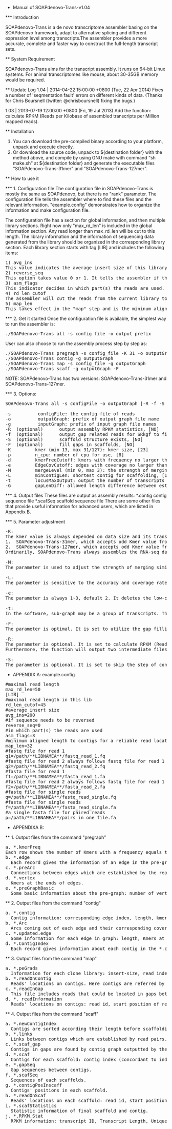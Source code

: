 * Manual of SOAPdenovo-Trans-v1.04

*** Introduction

SOAPdenovo-Trans is a de novo transcriptome assembler basing on the SOAPdenovo framework, adapt to alternative splicing and different expression level among transcripts.The assembler provides a more accurate, complete and faster way to construct the full-length transcript sets.

** System Requirement

SOAPdenovo-Trans aims for the transcript assembly. It runs on 64-bit Linux systems. For animal transcriptomes like mouse, about 30-35GB memory would be required.

** Update Log
1.04 | 2014-04-22 15:00:00 +0800 (Tue, 22 Apr 2014)
Fixes a number of 'seqmentation fault' errors on different kinds of data.
(Thanks for Chris Boursnell (twitter: @chrisboursnell) fixing the bugs.)

1.03 | 2013-07-19 12:00:00 +0800 (Fri, 19 Jul 2013)
Add the function: calculate RPKM (Reads per Kilobase of assembled transcripts per Million mapped reads).

** Installation

1. You can download the pre-compiled binary according to your platform, unpack and execute directly.
2. Or download the source code, unpack to ${destination folder} with the method above, and compile by using GNU make with command "sh make.sh" at ${destination folder} and generate the executable files "SOAPdenovo-Trans-31mer" and "SOAPdenovo-Trans-127mer".

** How to use it

*** 1. Configuration file
The configuration file in SOAPdenovo-Trans is mostly the same as SOAPdenovo, but there is no "rank" parameter. The configuration file tells the assembler where to find these files and the relevant information. "example.config" demonstrates how to organize the information and make configuration file.

The configuration file has a section for global information, and then multiple library sections. Right now only "max_rd_len" is included in the global information section. Any read longer than max_rd_len will be cut to this length. The library information and the information of sequencing data generated from the library should be organized in the corresponding library section. Each library section starts with tag [LIB] and includes the following items:
<pre>
1) avg_ins
This value indicates the average insert size of this library or the peak value position in the insert size distribution figure.
2) reverse_seq
This option takes value 0 or 1. It tells the assembler if the read sequences need to be complementarily reversed. Illumima GA produces two types of paired-end libraries: a) forward-reverse, generated from fragmented DNA ends with typical insert size less than 500 bp; b) reverse-forward, generated from circularizing libraries with typical insert size greater than 2 Kb. The parameter "reverse_seq" should be set to indicate this: 0, forward-reverse; 1, reverse-forward.
3) asm_flags
This indicator decides in which part(s) the reads are used. It takes value 1(only contig assembly), 2 (only scaffold assembly), 3(both contig and scaffold assembly).
4) rd_len_cutof
The assembler will cut the reads from the current library to this length.
5) map_len
This takes effect in the "map" step and is the mininum alignment length between a read and a contig required for a reliable read location. The minimum length for paired-end reads and mate-pair reads is 32 and 35 respectively. The assembler accepts read file in three kinds of formats: FASTA, FASTQ and BAM. Mate-pair relationship could be indicated in two ways: two sequence files with reads in the same order belonging to a pair, or two adjacent reads in a single file (FASTA only) are belonging to a pair. In the configuration file single end files are indicated by "f=/path/filename" or "q=/path/filename" for fasta or fastq formats separately. Paired reads in two fasta sequence files are indicated by "f1=" and "f2=". While paired reads in two fastq sequences files are indicated by "q1=" and "q2=". Paired reads in a single fasta sequence file is indicated by "p=" item. Reads in bam sequence files is indicated by "b=". All the above items in each library section are optional. The assembler assigns default values for most of them. If you are not sure how to set a parameter, you can remove it from your configuration file.
</pre>

*** 2. Get it started
Once the configuration file is available, the simplest way to run the assembler is:
<pre>
./SOAPdenovo-Trans all -s config_file -o output_prefix
</pre>

User can also choose to run the assembly process step by step as:
<pre>
./SOAPdenovo-Trans pregraph -s config_file -K 31 -o outputGraph 
./SOAPdenovo-Trans contig -g outputGraph
./SOAPdenovo-Trans map -s config_file -g outputGraph
./SOAPdenovo-Trans scaff -g outputGraph -F
</pre>

NOTE: SOAPdenovo-Trans has two versions: SOAPdenovo-Trans-31mer and SOAPdenovo-Trans-127mer.

*** 3. Options:
<pre>
SOAPdenovo-Trans all -s configFile -o outputGraph [-R -f -S -F] [-K kmer -p n_cpu -d kmerFreqCutoff -e EdgeCovCutoff -M mergeLevel -L minContigLen -t locusMaxOutput -G gapLenDiff] 

-s	<string>		configFile: the config file of reads
-o	<string>		outputGraph: prefix of output graph file name
-g	<string>		inputGraph: prefix of input graph file names
-R	(optional)		output assembly RPKM statistics, [NO]
-f	(optional)		output gap related reads for SRkgf to fill gap, [NO]
-S	(optional)		scaffold structure exists, [NO]
-F	(optional)		fill gaps in scaffolds, [NO]
-K	<int>		kmer (min 13, max 31/127): kmer size, [23]
-p	<int>		n_cpu: number of cpu for use, [8]
-d	<int>		kmerFreqCutoff: kmers with frequency no larger than KmerFreqCutoff will be deleted, [0]
-e	<int>		EdgeCovCutoff: edges with coverage no larger than EdgeCovCutoff will be deleted, [2]
-M	<int>		mergeLevel (min 0, max 3): the strength of merging similar sequences during contiging, [1]
-L	<int>		minContigLen: shortest contig for scaffolding, [100]
-t	<int>		locusMaxOutput: output the number of transcripts no more than locusMaxOutput in one locus, [5]
-G	<int>		gapLenDiff: allowed length difference between estimated and filled gap, [50]
</pre>

*** 4. Output files
These files are output as assembly results:
*.contig contig sequence file
*.scafSeq scaffold sequence file
There are some other files that provide useful information for advanced users, which are listed in Appendix B.

*** 5. Parameter adjustment
<pre>
-K:	
The kmer value is always depended on data size and its transcript features. At the current stage, SOAPdenovo-Trans has two versions: 
1.	SOAPdenovo-Trans-31mer, which accepts odd Kmer value from 13 to 31,
2.	SOAPdenovo-Trans-127mer, which accepts odd Kmer value from 13 to 127.
Ordinarily, SOAPdenovo-Trans always assembles the RNA-seq data by small kmer (~35-mer) as some of the transcripts are in low expression level.

-M:
The parameter is used to adjust the strength of merging similar sequences (bubble structure in the de Bruijn Graph). The similar sequences may be caused by sequencing error, repeat sequence, paralogs and heterozygosis.

-L:
The parameter is sensitive to the accuracy and coverage rate of the assemble result. The larger value we set, the higher the accuracy and lower coverage result we get. For example in the Mouse data assembly, the accuracy and coverage rate are 56.05% and 99.03% respectively when "-L" is set to 50. The accuracy and coverage rate are 88.20% and 98.22% respectively when the value is 150. The accuracy is increased by 32.15%. However, the coverage rate is decreased by only 0.79%.

-e:
The parameter is always 1~3, default 2. It deletes the low-coverage edge.

-t:
In the software, sub-graph may be a group of transcripts. The parameter is to set the upper limit of the transcripts output from each sub-graph. 5 is the experiential value. If the complexity of transcriptome is high, increase it. If the user needs higher true positive, decrease it.

-F:
The parameter is optimal. It is set to utilize the gap filling step in SOAPdenovo-Trans. The user can use other gap-filling softwares instead.

-R:
The parameter is optional. It is set to calculate RPKM (Reads per Kilobase of assembled transcripts per Million mapped reads). Note that the RPKM is calculated by unique reads base on Kmer mapping. The information could be found from the file "*.RPKM.Stat". 
Furthermore, the function will output two intermediate files: *. readInformation and *.scafStatistics. They record the information about the reads' locations on contigs and scaffolds.

-S:
The parameter is optional. It is set to skip the step of constructing the scaffold and fill gap directly. It is used to try new methods of gap filling for developers. Or, if users have assembled the data with (or without) gap filling, they can get the assemblies rapidly without (or with) gap filling on the premise of keeping all the output files after scaffolding.
</pre>

* APPENDIX A: 	example.config 

<pre>
#maximal read length
max_rd_len=50
[LIB]
#maximal read length in this lib
rd_len_cutof=45
#average insert size
avg_ins=200
#if sequence needs to be reversed 
reverse_seq=0
#in which part(s) the reads are used
asm_flags=3
#minimum aligned length to contigs for a reliable read location (at least 32 for short insert size)
map_len=32
#fastq file for read 1 
q1=/path/**LIBNAMEA**/fastq_read_1.fq
#fastq file for read 2 always follows fastq file for read 1
q2=/path/**LIBNAMEA**/fastq_read_2.fq
#fasta file for read 1 
f1=/path/**LIBNAMEA**/fasta_read_1.fa
#fastq file for read 2 always follows fastq file for read 1
f2=/path/**LIBNAMEA**/fasta_read_2.fa
#fastq file for single reads
q=/path/**LIBNAMEA**/fastq_read_single.fq
#fasta file for single reads
f=/path/**LIBNAMEA**/fasta_read_single.fa
#a single fasta file for paired reads
p=/path/**LIBNAMEA**/pairs_in_one_file.fa
</pre>

* APPENDIXA B:

** 1. Output files from the command "pregraph"
<pre>
a. *.kmerFreq
Each row shows the number of Kmers with a frequency equals the row number. Note that those peaks of frequencies which are the integral multiple of 63 are due to the data structure.
b. *.edge
  Each record gives the information of an edge in the pre-graph: length, Kmers on both ends, average kmer coverage, whether it's reverse-complementarily identical and the sequence.
c. *.preArc
  Connections between edges which are established by the read paths.
d. *.vertex
  Kmers at the ends of edges.
e. *.preGraphBasic
  Some basic information about the pre-graph: number of vertex, K value, number of edges, maximum read length etc.
</pre>

** 2. Output files from the command "contig"
<pre>
a. *.contig
  Contig information: corresponding edge index, length, kmer coverage, whether it's tip and the sequence. Either a contig or its reverse complementary counterpart is included. Each reverse complementary contig index is indicated in the *.ContigIndex file.
b. *.Arc
  Arcs coming out of each edge and their corresponding coverage by reads.
c. *.updated.edge
  Some information for each edge in graph: length, Kmers at both ends, index difference between the reverse-complementary edge and this one.
d. *.ContigIndex
  Each record gives information about each contig in the *.contig: it's edge index, length, the index difference between its reverse-complementary counterpart and itself.
</pre>

** 3. Output files from the command "map"
<pre>
a. *.peGrads
  Information for each clone library: insert-size, read index upper bound, rank and pair number cutoff for a reliable link. This file can be revised manually for scaffolding tuning.
b. *.readOnContig
  Reads' locations on contigs. Here contigs are referred by their edge index. However about half of them are not listed in the *.contig file for their reverse-complementary counterparts are included already.
c. *.readInGap
  This file includes reads that could be located in gaps between contigs. This information will be used to close gaps in scaffolds if "-F" is set.
d. *. readInformation
  Reads' locations on contigs: read id, start position of read, contig id, start position of contig, the align length and orientation.
</pre>

** 4. Output files from the command "scaff"
<pre>
a. *.newContigIndex
  Contigs are sorted according their length before scaffolding. Their new indexes are listed in this file.  This is useful if one wants to corresponds contigs in *.contig with those in *.links.
b. *.links
  Links between contigs which are established by read pairs. New index are used.
c. *.scaf_gap
  Contigs in gaps are found by contig graph outputted by the contiging procedure. Here new index are used.
d. *.scaf
  Contigs for each scaffold: contig index (concordant to index in *.contig), approximate start position on scaffold, orientation, contig length, and its links to others contigs.
e. *.gapSeq
  Gap sequences between contigs.
f. *.scafSeq
  Sequences of each scaffolds.
g. *.contigPosInscaff
  Contigs' positions in each scaffold.
h. *.readOnScaf
  Reads' locations on each scaffold: read id, start position of read, start position of scaffold, orientation and align length in order.
i. *.scafStatistics
  Statistic information of final scaffold and contig.
j. *.RPKM.Stat
  RPKM information: transcript ID, Transcript Length, Unique reads number, RPKM value.
</pre>
